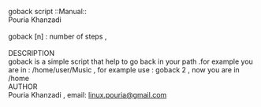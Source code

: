 goback script ::Manual::<br />
Pouria Khanzadi <br />
<br />
goback [n] : number of steps ,<br /><br />
DESCRIPTION<br />
goback is a simple script that help to go back in your path .for example 
you are in : /home/user/Music , for example use : goback 2 , now you are in /home<br />
AUTHOR <br />
Pouria Khanzadi , email:  linux.pouria@gmail.com

